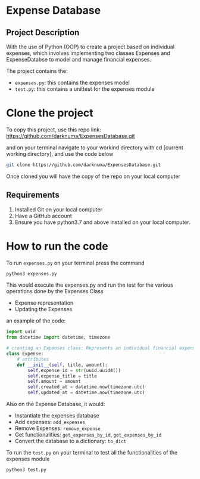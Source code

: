# Expense Database 
## Project Description
With the use of Python (OOP) to create a project based on individual expenses, which involves implementing two classes Expenses and ExpenseDatabse to model and manage financial expenses. 

The project contains the:

* `expenses.py`: this contains the expenses model
* `test.py`: this contains a unittest for the expenses module

# Clone the project
To copy this project, use this repo link: https://github.com/darknuma/ExpensesDatabase.git 

and on your terminal navigate to your workind directory with cd [current working directory], and use the code below

```bash
git clone https://github.com/darknuma/ExpensesDatabase.git 
```

Once cloned you will have the copy of the repo on your local computer

## Requirements
1. Installed Git on your local computer
2. Have a GitHub account
3. Ensure you have python3.7 and above installed on your local computer.

# How to run the code
To run `expenses.py` on your terminal press the command
```bash
python3 expenses.py
```
This would execute the expenses.py and run the test for the various operations done by the Expenses Class
* Expense representation
* Updating the Expenses

an example of the code:
```python
import uuid
from datetime import datetime, timezone

# creating an Expenses class: Represents an individual financial expense.
class Expense:
    # attributes 
    def __init__(self, title, amount):
        self.expense_id = str(uuid.uuid4())
        self.expense_title = title  
        self.amount = amount
        self.created_at = datetime.now(timezone.utc) 
        self.updated_at = datetime.now(timezone.utc)  
```
Also on the Expense Database, it would:
* Instantiate the expenses database
* Add expenses: `add_expenses`
* Remove Expenses: `remove_expense`
* Get functionalities:  `get_expenses_by_id`, `get_expenses_by_id`
* Convert the database to a dictionary: `to_dict`

To run the `test.py` on your terminal to test all the functionalities of the expenses module
```bash
python3 test.py
```



